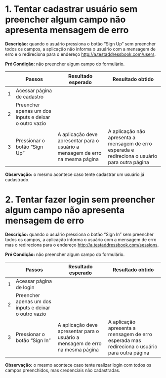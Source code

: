 # 1. Tentar cadastrar usuário sem preencher algum campo não apresenta mensagem de erro
**Descrição:** quando o usuário pressiona o botão “Sign Up” sem preencher todos os campos, a aplicação não informa o usuário com a mensagem de erro e o redireciona para o endereço http://a.testaddressbook.com/users. 

**Pré Condição:** não preencher algum campo do formulário.

|   | Passos | Resultado esperado | Resultado obtido |
| ------ | ------ | ------ | ------ |
| 1 | Acessar página de cadastro | | |
| 2 | Preencher apenas um dos inputs e deixar o outro vazio | | |
| 3 | Pressionar o botão “Sign Up” | A aplicação deve apresentar para o usuário a mensagem de erro na mesma página | A aplicação não apresenta a mensagem de erro esperada e redireciona o usuário para outra página |

**Observação:** o mesmo acontece caso tente cadastrar um usuário já cadastrado.


# 2. Tentar fazer login sem preencher algum campo não apresenta mensagem de erro
**Descrição:** quando o usuário pressiona o botão “Sign In” sem preencher todos os campos, a aplicação informa o usuário com a mensagem de erro mas o redireciona para o endereço http://a.testaddressbook.com/sessions. 

**Pré Condição:** não preencher algum campo do formulário.

|   | Passos | Resultado esperado | Resultado obtido |
| ------ | ------ | ------ | ------ |
| 1 | Acessar página de login | | |
| 2 | Preencher apenas um dos inputs e deixar o outro vazio | | |
| 3 | Pressionar o botão “Sign In” | A aplicação deve apresentar para o usuário a mensagem de erro na mesma página | A aplicação apresenta a mensagem de erro esperada mas redireciona o usuário para outra página |

**Observação:** o mesmo acontece caso tente realizar login com todos os campos preenchidos, mas credenciais não cadastradas.
